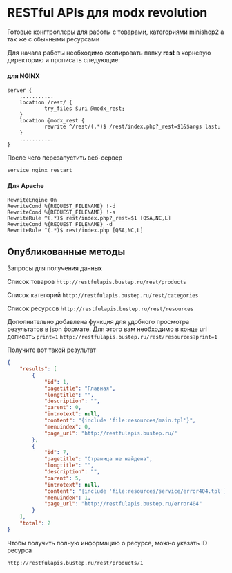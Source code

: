 # RESTful APIs для modx revolution
Готовые конгтроллеры для работы с товарами, категориями minishop2 а так же с обычными ресурсами

Для начала работы необходимо скопировать папку **rest** в корневую директорию и прописать следующие:


#### для NGINX
```
server {
    ...........
    location /rest/ {
            try_files $uri @modx_rest;
    }
    location @modx_rest {
            rewrite ^/rest/(.*)$ /rest/index.php?_rest=$1&$args last;
    }
    ...........
}

```

После чего перезапустить веб-сервер
```
service nginx restart
```


#### Для Apache
```
RewriteEngine On
RewriteCond %{REQUEST_FILENAME} !-d
RewriteCond %{REQUEST_FILENAME} !-s
RewriteRule ^(.*)$ rest/index.php?_rest=$1 [QSA,NC,L]
RewriteCond %{REQUEST_FILENAME} -d
RewriteRule ^(.*)$ rest/index.php [QSA,NC,L]
```

## Опубликованные методы

Запросы для получения данных 

Список товаров
```http://restfulapis.bustep.ru/rest/products```

Список категорий
```http://restfulapis.bustep.ru/rest/categories```

Список ресурсов
```http://restfulapis.bustep.ru/rest/resources```

Дополнительно добавлена функция для удобного просмотра результатов в json формате. Для этого вам необходимо в конце url дописать ```print=1```
```http://restfulapis.bustep.ru/rest/resources?print=1```

Получите вот такой результат
```json
{
    "results": [
        {
            "id": 1,
            "pagetitle": "Главная",
            "longtitle": "",
            "description": "",
            "parent": 0,
            "introtext": null,
            "content": "{include 'file:resources/main.tpl'}",
            "menuindex": 0,
            "page_url": "http://restfulapis.bustep.ru/"
        },
        {
            "id": 7,
            "pagetitle": "Страница не найдена",
            "longtitle": "",
            "description": "",
            "parent": 5,
            "introtext": null,
            "content": "{include 'file:resources/service/error404.tpl'}",
            "menuindex": 1,
            "page_url": "http://restfulapis.bustep.ru/error404"
        }
    ],
    "total": 2
}
```

Чтобы получить полную информацию о ресурсе, можно указать ID ресурса

```http://restfulapis.bustep.ru/rest/products/1```